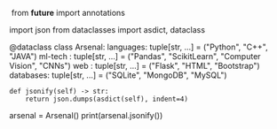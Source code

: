 ​
from __future__ import annotations

import json
from dataclasses import asdict, dataclass


@dataclass
class Arsenal:
    languages: tuple[str, ...] = ("Python", "C++", "JAVA")
    ml-tech     : tuple[str, ...] = ("Pandas", "ScikitLearn", "Computer Vision", "CNNs")
    web  : tuple[str, ...] = ("Flask", "HTML", "Bootstrap")
    databases: tuple[str, ...] = ("SQLite", "MongoDB", "MySQL")

    def jsonify(self) -> str:
        return json.dumps(asdict(self), indent=4)


arsenal = Arsenal()
print(arsenal.jsonify())
​
